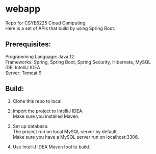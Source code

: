 # webapp
Repo for CSYE6225 Cloud Computing. \
Here is a set of APIs that build by using Spring Boot.

## Prerequisites:

Programming Language: Java 12 \
Frameworks: Spring, Spring Boot, Spring Security, Hibernate, MySQL \
IDE: IntelliJ IDEA \
Server: Tomcat 9


## Build:

1. Clone this repo to local. 

2. Import the project to IntelliJ IDEA. \
Make sure you installed Maven.

3. Set up database. \
The project run on local MySQL server by default. \
Make sure you have a MySQL server run on localhost:3306.

4. Use IntelliJ IDEA Maven tool to build. 